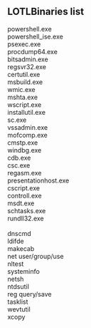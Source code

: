 ## LOTLBinaries list


powershell.exe <br>
powershell_ise.exe <br>
psexec.exe <br>
procdump64.exe <br>
bitsadmin.exe <br>
regsvr32.exe <br>
certutil.exe <br>
msbuild.exe  <br>
wmic.exe  <br>
mshta.exe  <br>
wscript.exe <br>
installutil.exe <br>
sc.exe <br>
vssadmin.exe <br>
mofcomp.exe  <br>
cmstp.exe <br>
windbg.exe  <br>
cdb.exe <br>
csc.exe <br>
regasm.exe <br>
presentationhost.exe <br>
cscript.exe <br>
controll.exe <br>
msdt.exe <br>
schtasks.exe <br>
rundll32.exe <br>
<br>
dnscmd <br>
ldifde <br>
makecab <br>
net user/group/use <br>
nltest <br>
systeminfo <br>
netsh <br>
ntdsutil <br>
reg query/save  <br>
tasklist <br>
wevtutil    <br>
xcopy <br>
